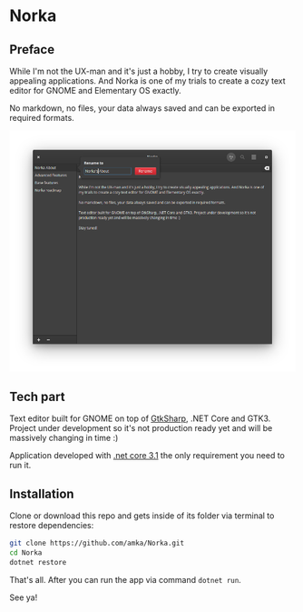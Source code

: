 # Norka

## Preface

While I'm not the UX-man and it's just a hobby, I try to create visually appealing applications. And Norka is one of my trials to create a cozy text editor for GNOME and Elementary OS exactly. 

No markdown, no files, your data always saved and can be exported in required formats.

![Norka](data/images/app_screenshot.png)

## Tech part

Text editor built for GNOME on top of [GtkSharp](https://github.com/GtkSharp/GtkSharp), .NET Core and GTK3. Project under development so it's not production ready yet and will be massively changing in time :)

Application developed with [.net core 3.1](https://dot.net) the only requirement you need to run it.

## Installation

Clone or download this repo and gets inside of its folder via terminal to restore dependencies:

```bash
git clone https://github.com/amka/Norka.git
cd Norka
dotnet restore
```

That's all. After you can run the app via command `dotnet run`.

See ya!
